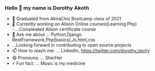 ### Hello 👋 my name is Dorothy Akoth




- 🔭 Graduated from AkiraChix Bootcamp class of 2021
- 🌱 Currently working on Alison Online courses(Learning Php)
-....Compleated Alison certificate course 
- 💬 Ask me about ... Python,Django RestFramework,Php(basics),Js,html,css
- ...Looking forward in contributing to open source projects
- 📫 How to reach me: ... LinkedIn,    https://twitter.com/dorothy_techy
- 😄 Pronouns: ... She/Her
- ⚡ Fun fact: ...  Music is my medicine



